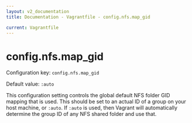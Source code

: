 ```yaml
---
layout: v2_documentation
title: Documentation - Vagrantfile - config.nfs.map_gid

current: Vagrantfile
---
```

# config.nfs.map_gid

Configuration key: `config.nfs.map_gid`

Default value: `:auto`

This configuration setting controls the global default NFS folder
GID mapping that is used. This should be set to an actual ID of a
group on your host machine, or `:auto`. If `:auto` is used, then Vagrant
will automatically determine the group ID of any NFS shared folder and
use that.
